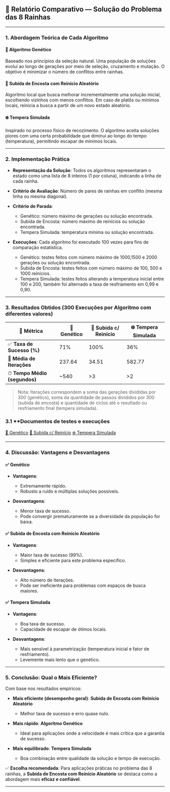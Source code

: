## 🧠 **Relatório Comparativo — Solução do Problema das 8 Rainhas**

---

### 1. **Abordagem Teórica de Cada Algoritmo**

#### 🔬 **Algoritmo Genético**

Baseado nos princípios da seleção natural. Uma população de soluções evolui ao longo de gerações por meio de seleção, cruzamento e mutação. O objetivo é minimizar o número de conflitos entre rainhas.

#### 🔄 **Subida de Encosta com Reinício Aleatório**

Algoritmo local que busca melhorar incrementalmente uma solução inicial, escolhendo vizinhos com menos conflitos. Em caso de platôs ou mínimos locais, reinicia a busca a partir de um novo estado aleatório.

#### ❄️ **Tempera Simulada**

Inspirado no processo físico de recozimento. O algoritmo aceita soluções piores com uma certa probabilidade que diminui ao longo do tempo (temperatura), permitindo escapar de mínimos locais.

---

### 2. **Implementação Prática**

* **Representação da Solução**: Todos os algoritmos representaram o estado como uma lista de 8 inteiros (1 por coluna), indicando a linha de cada rainha.
* **Critério de Avaliação**: Número de pares de rainhas em conflito (mesma linha ou mesma diagonal).
* **Critério de Parada**:

  * Genético: número máximo de gerações ou solução encontrada.
  * Subida de Encosta: número máximo de reinícios ou solução encontrada.
  * Tempera Simulada: temperatura mínima ou solução encontrada.
* **Execuções**: Cada algoritmo foi executado 100 vezes para fins de comparação estatística.
  
  * Genético: testes feitos com número máximo de 1000,1500 e 2000 gerações ou solução encontrada.
  * Subida de Encosta: testes feitos com número máximo de 100, 500 e 1000 reinícios.
  * Tempera Simulada: testes feitos alterando a temperatura inicial entre 100 e 200, também foi alternado a taxa de resfriamento em 0,99 e 0,90.

---

### 3. **Resultados Obtidos (300 Execuções por Algoritmo com diferentes valores)**

| 🔢 **Métrica**               | 🧬 Genético | 🧗 Subida c/ Reinício | ❄️ Tempera Simulada |
| ---------------------------- |-------------|-----------------------|---------------------|
| ✅ **Taxa de Sucesso (%)**    | 71%         | 100%                  | 36%                 |
| 🔁 **Média de Iterações**    | 237.64      | 34.51                 | 582.77              |
| ⏱ **Tempo Médio (segundos)** | ~540        | >3                    | >2                  |

> Nota: Iterações correspondem a soma das gerações divididas por 300 (genético), soma da quantidade de passos divididos por 300 (subida de encosta) 
> e quantidade de ciclos até o resultado ou resfriamento final (tempera simulada).
### 3.1 **Documentos de testes e execuções
[🧬 Genético](8RainhasAG.xlsx)
[🧗 Subida c/ Reinício](8RainhasSERA.xlsx)
[❄️ Tempera Simulada](8RainhasTS.xlsx)

---

### 4. **Discussão: Vantagens e Desvantagens**

#### ✅ **Genético**

* **Vantagens**:

  * Extremamente rápido.
  * Robusto a ruído e múltiplas soluções possíveis.
* **Desvantagens**:

  * Menor taxa de sucesso.
  * Pode convergir prematuramente se a diversidade da população for baixa.

#### ✅ **Subida de Encosta com Reinício Aleatório**

* **Vantagens**:

  * Maior taxa de sucesso (99%).
  * Simples e eficiente para este problema específico.
* **Desvantagens**:

  * Alto número de iterações.
  * Pode ser ineficiente para problemas com espaços de busca maiores.

#### ✅ **Tempera Simulada**

* **Vantagens**:

  * Boa taxa de sucesso.
  * Capacidade de escapar de ótimos locais.
* **Desvantagens**:

  * Mais sensível à parametrização (temperatura inicial e fator de resfriamento).
  * Levemente mais lento que o genético.

---

### 5. **Conclusão: Qual o Mais Eficiente?**

Com base nos resultados empíricos:

* **Mais eficiente (desempenho geral)**: **Subida de Encosta com Reinício Aleatório**

  * Melhor taxa de sucesso e erro quase nulo.
* **Mais rápido**: **Algoritmo Genético**

  * Ideal para aplicações onde a velocidade é mais crítica que a garantia de sucesso.
* **Mais equilibrado**: **Tempera Simulada**

  * Boa combinação entre qualidade da solução e tempo de execução.

✅ **Escolha recomendada**:
Para aplicações práticas no problema das 8 rainhas, a **Subida de Encosta com Reinício Aleatório** se destaca como a abordagem mais **eficaz e confiável**.

---